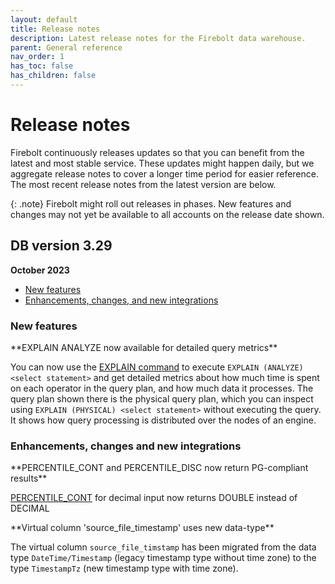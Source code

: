 ```yaml
---
layout: default
title: Release notes
description: Latest release notes for the Firebolt data warehouse.
parent: General reference
nav_order: 1
has_toc: false
has_children: false
---
```


# Release notes

Firebolt continuously releases updates so that you can benefit from the latest and most stable service. These updates might happen daily, but we aggregate release notes to cover a longer time period for easier reference. The most recent release notes from the latest version are below. 

<!--- See the [Release notes archive](../release-notes/release-notes-archive.md) for earlier-version release notes. -->

{: .note}
Firebolt might roll out releases in phases. New features and changes may not yet be available to all accounts on the release date shown.

## DB version 3.29
**October 2023**

* [New features](#new-features)
* [Enhancements, changes, and new integrations](#enhancements-changes-and-new-integrations)

### New features

<!--- FIR-25082 ---> **EXPLAIN ANALYZE now available for detailed query metrics**

You can now use the [EXPLAIN command](../../sql-reference/commands/explain.md) to execute `EXPLAIN (ANALYZE) <select statement>` and get detailed metrics about how much time is spent on each operator in the query plan, and how much data it processes. The query plan shown there is the physical query plan, which you can inspect using `EXPLAIN (PHYSICAL) <select statement>` without executing the query. It shows how query processing is distributed over the nodes of an engine.


### Enhancements, changes and new integrations

<!--- FIR-25636 ---> **PERCENTILE_CONT and PERCENTILE_DISC now return PG-compliant results**

[PERCENTILE_CONT](../../sql_reference/functions-reference/window/percentile-cont-window.md) for decimal input now returns DOUBLE instead of DECIMAL 

<!--- FIR-24362 ---> **Virtual column 'source_file_timestamp' uses new data-type**

The virtual column `source_file_timstamp` has been migrated from the data type `DateTime/Timestamp` (legacy timestamp type without time zone) to the type `TimestampTz` (new timestamp type with time zone).

